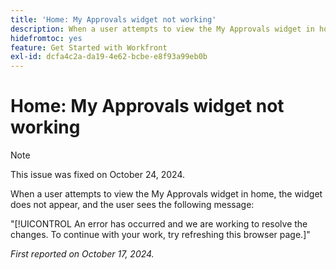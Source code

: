 ```yaml
---
title: 'Home: My Approvals widget not working'
description: When a user attempts to view the My Approvals widget in home, the widget does not appear, and the user sees a message.
hidefromtoc: yes
feature: Get Started with Workfront
exl-id: dcfa4c2a-da19-4e62-bcbe-e8f93a99eb0b
---
```

# Home: My Approvals widget not working

>[!NOTE]
>
>This issue was fixed on October 24, 2024.

When a user attempts to view the My Approvals widget in home, the widget does not appear, and the user sees the following message:

"[!UICONTROL An error has occurred and we are working to resolve the changes. To continue with your work, try refreshing this browser page.]"

_First reported on October 17, 2024._

